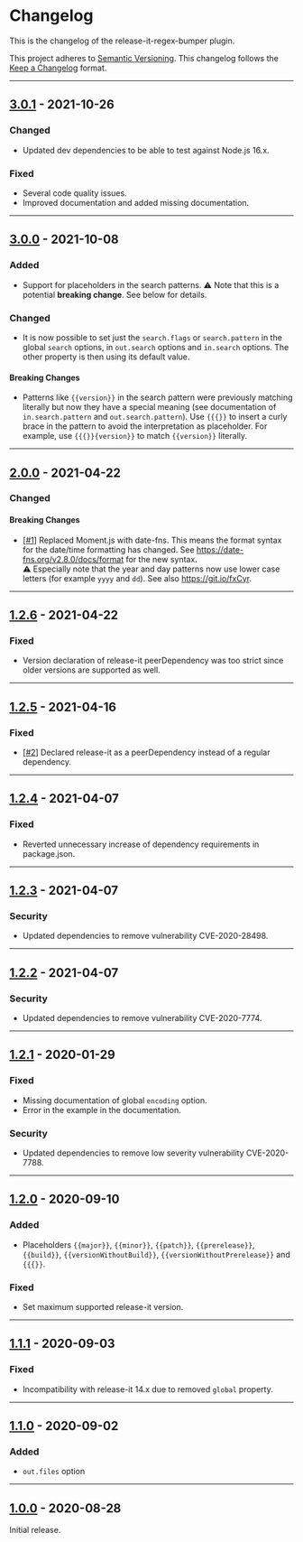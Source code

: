 # Changelog #
This is the changelog of the release-it-regex-bumper plugin.

This project adheres to [Semantic Versioning](https://semver.org).
This changelog follows the [Keep a Changelog](https://keepachangelog.com) format.


---


## [3.0.1] - 2021-10-26 ##

### Changed ###
- Updated dev dependencies to be able to test against Node.js 16.x.

### Fixed ###
- Several code quality issues.
- Improved documentation and added missing documentation.


---


## [3.0.0] - 2021-10-08 ##

### Added ###
- Support for placeholders in the search patterns.
  ⚠️ Note that this is a potential **breaking change**. See below for details.

### Changed ###
- It is now possible to set just the `search.flags` or `search.pattern` in the global `search` options, in
  `out.search` options and `in.search` options. The other property is then using its default value.

#### Breaking Changes ####
- Patterns like `{{version}}` in the search pattern were previously matching literally but now they have a special
  meaning (see documentation of `in.search.pattern` and `out.search.pattern`). Use `{{{}}` to insert a curly brace in
  the pattern to avoid the interpretation as placeholder. For example, use `{{{}}{version}}` to match `{{version}}`
  literally.

---


## [2.0.0] - 2021-04-22 ##

### Changed ###

#### Breaking Changes ####
- [[#1]] Replaced Moment.js with date-fns. This means the format syntax for the date/time formatting has changed.
  See https://date-fns.org/v2.8.0/docs/format for the new syntax.    
  ⚠️ Especially note that the year and day patterns now use lower case letters (for example `yyyy` and `dd`).
  See also https://git.io/fxCyr.


---


## [1.2.6] - 2021-04-22 ##

### Fixed ###
- Version declaration of release-it peerDependency was too strict since older versions are supported as well.


---


## [1.2.5] - 2021-04-16 ##

### Fixed ###
- [[#2]] Declared release-it as a peerDependency instead of a regular dependency.


---


## [1.2.4] - 2021-04-07 ##

### Fixed ###
- Reverted unnecessary increase of dependency requirements in package.json.


---


## [1.2.3] - 2021-04-07 ##

### Security ###
- Updated dependencies to remove vulnerability CVE-2020-28498.


---


## [1.2.2] - 2021-04-07 ##

### Security ###
- Updated dependencies to remove vulnerability CVE-2020-7774.


---


## [1.2.1] - 2020-01-29 ##

### Fixed ###
- Missing documentation of global `encoding` option.
- Error in the example in the documentation.

### Security ###
- Updated dependencies to remove low severity vulnerability CVE-2020-7788.


---


## [1.2.0] - 2020-09-10 ##

### Added ###
- Placeholders `{{major}}`, `{{minor}}`, `{{patch}}`, `{{prerelease}}`, `{{build}}`,
  `{{versionWithoutBuild}}`, `{{versionWithoutPrerelease}}` and `{{{}}`.

### Fixed ###
- Set maximum supported release-it version.


---


## [1.1.1] - 2020-09-03 ##

### Fixed ###
- Incompatibility with release-it 14.x due to removed `global` property.


---


## [1.1.0] - 2020-09-02 ##

### Added ###
- `out.files` option


---


## [1.0.0] - 2020-08-28 ##
Initial release.



[3.0.1]: https://github.com/j-ulrich/release-it-regex-bumper/releases/tag/3.0.1
[3.0.0]: https://github.com/j-ulrich/release-it-regex-bumper/releases/tag/3.0.0
[2.0.0]: https://github.com/j-ulrich/release-it-regex-bumper/releases/tag/2.0.0
[1.2.6]: https://github.com/j-ulrich/release-it-regex-bumper/releases/tag/1.2.6
[1.2.5]: https://github.com/j-ulrich/release-it-regex-bumper/releases/tag/1.2.5
[1.2.4]: https://github.com/j-ulrich/release-it-regex-bumper/releases/tag/1.2.4
[1.2.3]: https://github.com/j-ulrich/release-it-regex-bumper/releases/tag/1.2.3
[1.2.2]: https://github.com/j-ulrich/release-it-regex-bumper/releases/tag/1.2.2
[1.2.1]: https://github.com/j-ulrich/release-it-regex-bumper/releases/tag/1.2.1
[1.2.0]: https://github.com/j-ulrich/release-it-regex-bumper/releases/tag/1.2.0
[1.1.1]: https://github.com/j-ulrich/release-it-regex-bumper/releases/tag/1.1.1
[1.1.0]: https://github.com/j-ulrich/release-it-regex-bumper/releases/tag/1.1.0
[1.0.0]: https://github.com/j-ulrich/release-it-regex-bumper/releases/tag/1.0.0

[#2]: https://github.com/j-ulrich/release-it-regex-bumper/issues/2
[#1]: https://github.com/j-ulrich/release-it-regex-bumper/issues/1
